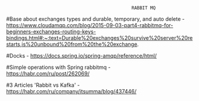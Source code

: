            		   
                                                   RABBIT MQ
                                  
#Base about exchanges types and durable, temporary, and auto delete - https://www.cloudamqp.com/blog/2015-09-03-part4-rabbitmq-for-beginners-exchanges-routing-keys-bindings.html#:~:text=Durable%20exchanges%20survive%20server%20restarts,is%20unbound%20from%20the%20exchange.

#Docks - https://docs.spring.io/spring-amqp/reference/html/

#Simple operations with Spring rabbitmq - https://habr.com/ru/post/262069/

#3 Articles 'Rabbit vs Kafka' - https://habr.com/ru/company/itsumma/blog/437446/

